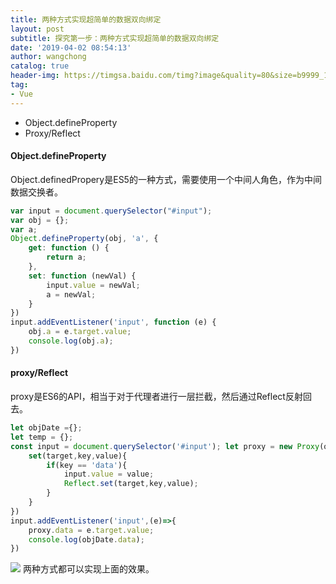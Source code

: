 ```yaml
---
title: 两种方式实现超简单的数据双向绑定
layout: post
subtitle: 探究第一步：两种方式实现超简单的数据双向绑定
date: '2019-04-02 08:54:13'
author: wangchong
catalog: true
header-img: https://timgsa.baidu.com/timg?image&quality=80&size=b9999_10000&sec=1554026785443&di=02cb27b4261a056c17ecca6c27e1c433&imgtype=0&src=http%3A%2F%2Faliyunzixunbucket.oss-cn-beijing.aliyuncs.com%2Fjpg%2F1c7a3a847672e9bc5cc2605b9a39938b.jpg%3Fx-oss-process%3Dimage%2Fresize%2Cp_100%2Fauto-orient%2C1%2Fquality%2Cq_90%2Fformat%2Cjpg%2Fwatermark%2Cimage_eXVuY2VzaGk%3D%2Ct_100
tag:
- Vue
---
```


- Object.defineProperty
- Proxy/Reflect


#### Object.defineProperty
Object.definedPropery是ES5的一种方式，需要使用一个中间人角色，作为中间数据交换者。
```js
var input = document.querySelector("#input");
var obj = {};
var a;
Object.defineProperty(obj, 'a', {
    get: function () {
        return a;
    },
    set: function (newVal) {
        input.value = newVal;
        a = newVal;
    }
})
input.addEventListener('input', function (e) {
    obj.a = e.target.value;
    console.log(obj.a);
})
```
#### proxy/Reflect
proxy是ES6的API，相当于对于代理者进行一层拦截，然后通过Reflect反射回去。
```js
let objDate ={};
let temp = {};
const input = document.querySelector('#input'); let proxy = new Proxy(objDate,{
    set(target,key,value){
        if(key == 'data'){
            input.value = value;
            Reflect.set(target,key,value);
        }
    }
})
input.addEventListener('input',(e)=>{
    proxy.data = e.target.value;
    console.log(objDate.data);
})

```
![](https://user-gold-cdn.xitu.io/2019/4/2/169db89137a5dda5?w=1361&h=326&f=png&s=35148)
两种方式都可以实现上面的效果。